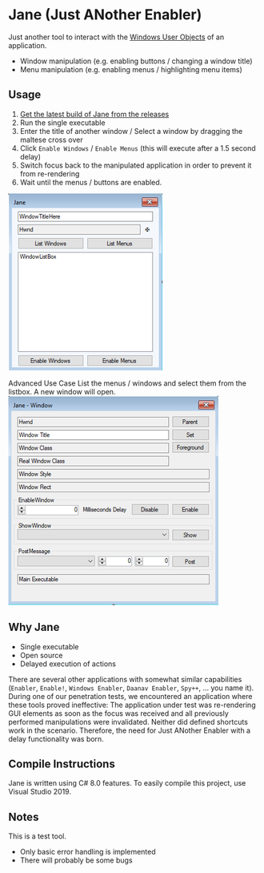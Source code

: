 # Jane (Just ANother Enabler)
Just another tool to interact with the [Windows User Objects](https://docs.microsoft.com/en-us/windows/win32/sysinfo/user-objects) of an application. 
* Window manipulation (e.g. enabling buttons / changing a window title) 
* Menu manipulation (e.g. enabling menus / highlighting menu items)

## Usage
1. [Get the latest build of Jane from the releases](https://github.com/CompassSecurity/Just-ANother-Enabler/releases/)
2. Run the single executable
3. Enter the title of another window / Select a window by dragging the maltese cross over
5. Click `Enable Windows` / `Enable Menus` (this will execute after a 1.5 second delay)
6. Switch focus back to the manipulated application in order to prevent it from re-rendering
7. Wait until the menus / buttons are enabled.

![Main Window](Screenshots/Main.png)

Advanced Use Case
List the menus / windows and select them from the listbox. A new window will open.
![Main Window](Screenshots/Window.png)

## Why Jane
* Single executable
* Open source
* Delayed execution of actions

There are several other applications with somewhat similar capabilities (`Enabler`, `Enable!`, `Windows Enabler`, `Daanav Enabler`, `Spy++`, ... you name it). 
During one of our penetration tests, we encountered an application where these tools proved ineffective: The application under test was re-rendering GUI elements as soon as the focus was received and all previously performed manipulations were invalidated. Neither did defined shortcuts work in the scenario. Therefore, the need for Just ANother Enabler with a delay functionality was born.

## Compile Instructions
Jane is written using C# 8.0 features. To easily compile this project, use Visual Studio 2019.

## Notes
This is a test tool.
* Only basic error handling is implemented
* There will probably be some bugs
